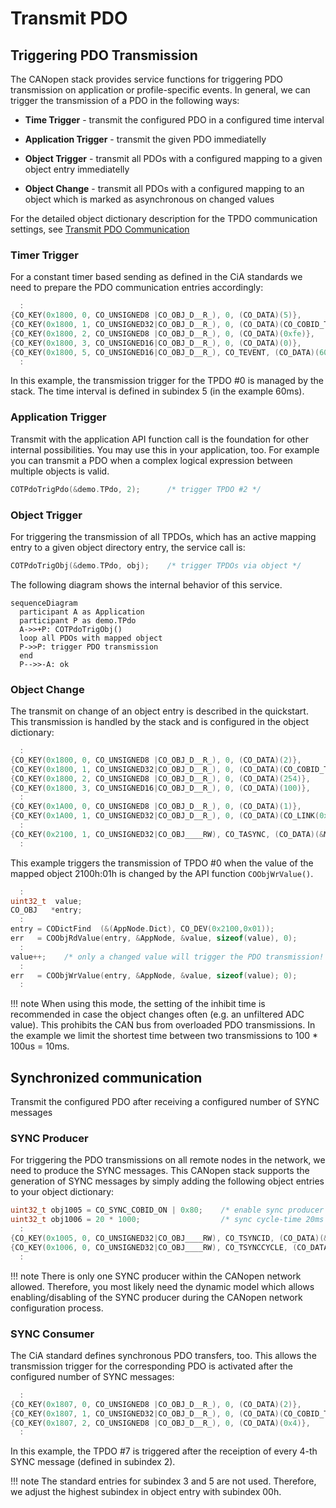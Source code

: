 # Transmit PDO

## Triggering PDO Transmission

The CANopen stack provides service functions for triggering PDO transmission on application or profile-specific events. In general, we can trigger the transmission of a PDO in the following ways:


- **Time Trigger** - transmit the configured PDO in a configured time interval

- **Application Trigger** - transmit the given PDO immediatelly

- **Object Trigger** - transmit all PDOs with a configured mapping to a given object entry immediatelly

- **Object Change** - transmit all PDOs with a configured mapping to an object which is marked as asynchronous on changed values

For the detailed object dictionary description for the TPDO communication settings, see [Transmit PDO Communication][1]


### Timer Trigger

For a constant timer based sending as defined in the CiA standards we need to prepare the PDO communication entries accordingly:

```c
  :
{CO_KEY(0x1800, 0, CO_UNSIGNED8 |CO_OBJ_D__R_), 0, (CO_DATA)(5)},
{CO_KEY(0x1800, 1, CO_UNSIGNED32|CO_OBJ_D__R_), 0, (CO_DATA)(CO_COBID_TPDO_DEFAULT(0))},
{CO_KEY(0x1800, 2, CO_UNSIGNED8 |CO_OBJ_D__R_), 0, (CO_DATA)(0xfe)},
{CO_KEY(0x1800, 3, CO_UNSIGNED16|CO_OBJ_D__R_), 0, (CO_DATA)(0)},
{CO_KEY(0x1800, 5, CO_UNSIGNED16|CO_OBJ_D__R_), CO_TEVENT, (CO_DATA)(60)},
  :
```

In this example, the transmission trigger for the TPDO #0 is managed by the stack. The time interval is defined in subindex 5 (in the example 60ms).

### Application Trigger

Transmit with the application API function call is the foundation for other internal possibilities. You may use this in your application, too. For example you can transmit a PDO when a complex logical expression between multiple objects is valid.

```c
COTPdoTrigPdo(&demo.TPdo, 2);      /* trigger TPDO #2 */
```

### Object Trigger

For triggering the transmission of all TPDOs, which has an active mapping entry to a given object directory entry, the service call is:

```c
COTPdoTrigObj(&demo.TPdo, obj);    /* trigger TPDOs via object */
```

The following diagram shows the internal behavior of this service.

```mermaid
sequenceDiagram
  participant A as Application
  participant P as demo.TPdo
  A->>+P: COTPdoTrigObj()
  loop all PDOs with mapped object
  P->>P: trigger PDO transmission
  end
  P-->>-A: ok
```

### Object Change

The transmit on change of an object entry is described in the quickstart. This transmission is handled by the stack and is configured in the object dictionary:

```c
  :
{CO_KEY(0x1800, 0, CO_UNSIGNED8 |CO_OBJ_D__R_), 0, (CO_DATA)(2)},
{CO_KEY(0x1800, 1, CO_UNSIGNED32|CO_OBJ_D__R_), 0, (CO_DATA)(CO_COBID_TPDO_DEFAULT(0))},
{CO_KEY(0x1800, 2, CO_UNSIGNED8 |CO_OBJ_D__R_), 0, (CO_DATA)(254)},
{CO_KEY(0x1800, 3, CO_UNSIGNED16|CO_OBJ_D__R_), 0, (CO_DATA)(100)},
  :
{CO_KEY(0x1A00, 0, CO_UNSIGNED8 |CO_OBJ_D__R_), 0, (CO_DATA)(1)},
{CO_KEY(0x1A00, 1, CO_UNSIGNED32|CO_OBJ_D__R_), 0, (CO_DATA)(CO_LINK(0x2100, 0x01, 32))},
  :
{CO_KEY(0x2100, 1, CO_UNSIGNED32|CO_OBJ____RW), CO_TASYNC, (CO_DATA)(&MyValue)},
  :
```

This example triggers the transmission of TPDO #0 when the value of the mapped object 2100h:01h is changed by the API function `COObjWrValue()`.

```c
  :
uint32_t  value;
CO_OBJ   *entry;
  :
entry = CODictFind  (&(AppNode.Dict), CO_DEV(0x2100,0x01));
err   = COObjRdValue(entry, &AppNode, &value, sizeof(value), 0);
  :
value++;    /* only a changed value will trigger the PDO transmission! */
  :
err   = COObjWrValue(entry, &AppNode, &value, sizeof(value); 0);
  :
```

!!! note
    When using this mode, the setting of the inhibit time is recommended in case the object changes often (e.g. an unfiltered ADC value). This prohibits the CAN bus from overloaded PDO transmissions. In the example we limit the shortest time between two transmissions to 100 * 100us = 10ms.


## Synchronized communication

Transmit the configured PDO after receiving a configured number of SYNC messages

### SYNC Producer

For triggering the PDO transmissions on all remote nodes in the network, we need to produce the SYNC messages. This CANopen stack supports the generation of SYNC messages by simply adding the following object entries to your object dictionary:

```c
uint32_t obj1005 = CO_SYNC_COBID_ON | 0x80;    /* enable sync producer       */
uint32_t obj1006 = 20 * 1000;                  /* sync cycle-time 20ms in us */
  :
{CO_KEY(0x1005, 0, CO_UNSIGNED32|CO_OBJ____RW), CO_TSYNCID, (CO_DATA)(&obj1005)},
{CO_KEY(0x1006, 0, CO_UNSIGNED32|CO_OBJ____RW), CO_TSYNCCYCLE, (CO_DATA)(&obj1006)},
  :
```

!!! note
    There is only one SYNC producer within the CANopen network allowed. Therefore, you most likely need the dynamic model which allows enabling/disabling of the SYNC producer during the CANopen network configuration process.


### SYNC Consumer

The CiA standard defines synchronous PDO transfers, too. This allows the transmission trigger for the corresponding PDO is activated after the configured number of SYNC messages:

```c
  :
{CO_KEY(0x1807, 0, CO_UNSIGNED8 |CO_OBJ_D__R_), 0, (CO_DATA)(2)},
{CO_KEY(0x1807, 1, CO_UNSIGNED32|CO_OBJ_D__R_), 0, (CO_DATA)(CO_COBID_TPDO_DEFAULT(0))},
{CO_KEY(0x1807, 2, CO_UNSIGNED8 |CO_OBJ_D__R_), 0, (CO_DATA)(0x4)},
  :
```

In this example, the TPDO #7 is triggered after the receiption of every 4-th SYNC message (defined in subindex 2).

!!! note
    The standard entries for subindex 3 and 5 are not used. Therefore, we adjust the highest subindex in object entry with subindex 00h.


[1]: ../configuration#transmit-pdo-communication

